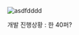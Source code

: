 ![asdfdddd](https://user-images.githubusercontent.com/47880101/184539148-2b3b49e1-d748-4ccf-b7bc-e29ac982b362.png)

개발 진행상황 : 한 40퍼?
